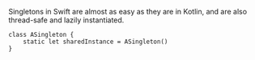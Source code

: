 Singletons in Swift are almost as easy as they are in Kotlin, and are also thread-safe and lazily instantiated.

```
class ASingleton {
    static let sharedInstance = ASingleton()
}
```
